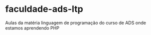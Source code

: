 # faculdade-ads-ltp
Aulas da matéria linguagem de programação do curso de ADS onde estamos aprendendo PHP
